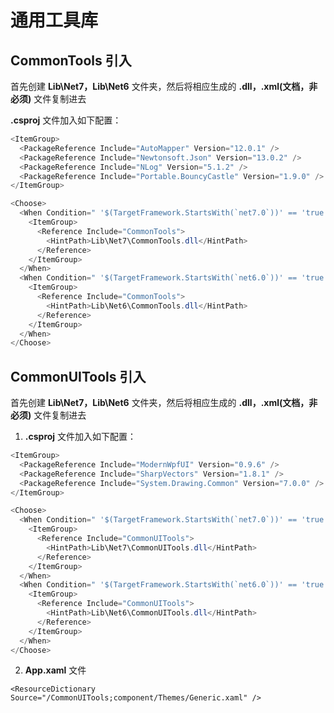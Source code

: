 # 通用工具库

## CommonTools 引入
首先创建 **Lib\Net7，Lib\Net6** 文件夹，然后将相应生成的 **.dll，.xml(文档，非必须)** 文件复制进去

**.csproj** 文件加入如下配置：
```C#
<ItemGroup>
  <PackageReference Include="AutoMapper" Version="12.0.1" />
  <PackageReference Include="Newtonsoft.Json" Version="13.0.2" />
  <PackageReference Include="NLog" Version="5.1.2" />
  <PackageReference Include="Portable.BouncyCastle" Version="1.9.0" />
</ItemGroup>

<Choose>
  <When Condition=" '$(TargetFramework.StartsWith(`net7.0`))' == 'true' ">
    <ItemGroup>
      <Reference Include="CommonTools">
        <HintPath>Lib\Net7\CommonTools.dll</HintPath>
      </Reference>
    </ItemGroup>
  </When>
  <When Condition=" '$(TargetFramework.StartsWith(`net6.0`))' == 'true' ">
    <ItemGroup>
      <Reference Include="CommonTools">
        <HintPath>Lib\Net6\CommonTools.dll</HintPath>
      </Reference>
    </ItemGroup>
  </When>
</Choose>
```

## CommonUITools 引入
首先创建 **Lib\Net7，Lib\Net6** 文件夹，然后将相应生成的 **.dll，.xml(文档，非必须)** 文件复制进去

1. **.csproj** 文件加入如下配置：
```C#
<ItemGroup>
  <PackageReference Include="ModernWpfUI" Version="0.9.6" />
  <PackageReference Include="SharpVectors" Version="1.8.1" />
  <PackageReference Include="System.Drawing.Common" Version="7.0.0" />
</ItemGroup>

<Choose>
  <When Condition=" '$(TargetFramework.StartsWith(`net7.0`))' == 'true' ">
    <ItemGroup>
      <Reference Include="CommonUITools">
        <HintPath>Lib\Net7\CommonUITools.dll</HintPath>
      </Reference>
    </ItemGroup>
  </When>
  <When Condition=" '$(TargetFramework.StartsWith(`net6.0`))' == 'true' ">
    <ItemGroup>
      <Reference Include="CommonUITools">
        <HintPath>Lib\Net6\CommonUITools.dll</HintPath>
      </Reference>
    </ItemGroup>
  </When>
</Choose>
```

2. **App.xaml** 文件
```xaml
<ResourceDictionary Source="/CommonUITools;component/Themes/Generic.xaml" />
```
